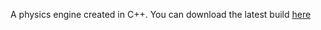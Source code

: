 A physics engine created in C++.
You can download the latest build [here](https://github.com/Kaizen5000/PhysicsEngine/releases)